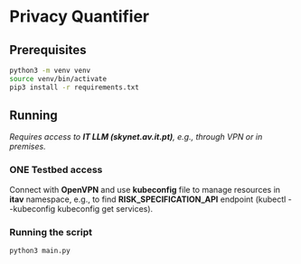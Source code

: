 # Privacy Quantifier

## Prerequisites

```sh
python3 -m venv venv
source venv/bin/activate
pip3 install -r requirements.txt
```

## Running

*Requires access to **IT LLM (skynet.av.it.pt)**, e.g., through VPN or in premises.*

### ONE Testbed access

Connect with **OpenVPN** and use **kubeconfig** file to manage resources in **itav** namespace, e.g., to find **RISK_SPECIFICATION_API** endpoint (kubectl --kubeconfig kubeconfig get services).

### Running the script

```sh
python3 main.py
```
